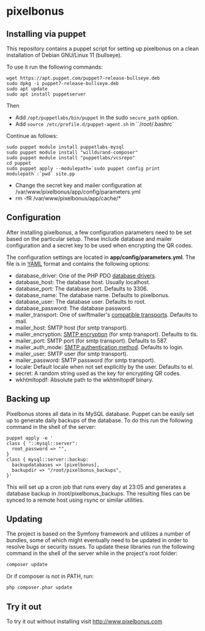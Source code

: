 # pixelbonus

## Installing via puppet
This repository contains a puppet script for setting up pixelbonus
on a clean installation of Debian GNU/Linux 11 (bullseye).

To use it run the following commands:

```
wget https://apt.puppet.com/puppet7-release-bullseye.deb
sudo dpkg -i puppet7-release-bullseye.deb
sudo apt update
sudo apt install puppetserver
```

Then
* Add `/opt/puppetlabs/bin/puppet` in the sudo `secure_path` option.
* Add `source /etc/profile.d/puppet-agent.sh` in ``/root/.bashrc`

Continue as follows:
```
sudo puppet module install puppetlabs-mysql
sudo puppet module install "willdurand-composer"
sudo puppet module install "puppetlabs/vcsrepo"
cd puppet
sudo puppet apply --modulepath=`sudo puppet config print modulepath`:`pwd` site.pp
```

 - Change the secret key and mailer configuration at /var/www/pixelbonus/app/config/parameters.yml
 - rm -fR /var/www/pixelbonus/app/cache/*

## Configuration
After installing pixelbonus, a few configuration parameters need to be set based on the particular setup. These include database and mailer configuration and a secret key to be used when encrypting the QR codes.

The configuration settings are located in **app/config/parameters.yml**. The file is in [YAML](https://en.wikipedia.org/wiki/YAML) format and contains the following options:
 - database_driver: One of the PHP PDO [database drivers](http://php.net/manual/en/pdo.drivers.php).
 - database_host: The database host. Usually localhost.
 - database_port: The database port. Defaults to 3306.
 - database_name: The database name. Defaults to pixelbonus.
 - database_user: The database user. Defaults to root.
 - database_password: The database password.
 - mailer_transport: One of swiftmailer's [compatible transports](http://swiftmailer.org/docs/sending.html#transport-types). Defaults to mail.
 - mailer_host: SMTP host (for smtp transport).
 - mailer_encryption: [SMTP encryption](http://swiftmailer.org/docs/sending.html#encrypted-smtp) (for smtp transport). Defaults to tls.
 - mailer_port: SMTP port (for smtp transport). Defaults to 587.
 - mailer_auth_mode: [SMTP authentication method](http://swiftmailer.org/docs/sending.html#smtp-with-a-username-and-password). Defaults to login.
 - mailer_user: SMTP user (for smtp transport).
 - mailer_password: SMTP password (for smtp transport).
 - locale: Default locale when not set explicitly by the user. Defaults to el.
 - secret: A random string used as the key for encrypting QR codes.
 - wkhtmltopdf: Absolute path to the wkhtmltopdf binary.

## Backing up
Pixelbonus stores all data in its MySQL database. Puppet can be easily set up to generate daily backups of the database. To do this run the following command in the shell of the server:

```puppet
puppet apply -e '
class { "::mysql::server":
  root_password => "",
}
class { mysql::server::backup:
  backupdatabases => [pixelbonus],
  backupdir => "/root/pixelbonus_backups",
}'
```

This will set up a cron job that runs every day at 23:05 and generates a database backup in /root/pixelbonus_backups. The resulting files can be synced to a remote host using rsync or similar utilities.

## Updating
The project is based on the Symfony framework and utilizes a number of bundles, some of which might eventually need to be updated in order to resolve bugs or security issues. To update these libraries run the following command in the shell of the server while in the project's root folder:
```bash
composer update
```
Or if composer is not in PATH, run:
```bash
php composer.phar update
```

## Try it out
To try it out without installing visit http://www.pixelbonus.com
